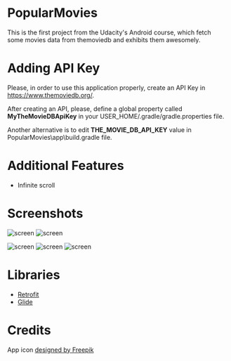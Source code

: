 # PopularMovies
This is the first project from the Udacity's Android course, which fetch some movies data from themoviedb and exhibits them awesomely.

# Adding API Key
Please, in order to use this application properly, create an API Key in https://www.themoviedb.org/.

After creating an API, please, define a global property called <b>MyTheMovieDBApiKey</b> in your USER_HOME/.gradle/gradle.properties file.

Another alternative is to edit <b>THE_MOVIE_DB_API_KEY</b> value in PopularMovies\app\build.gradle file.

# Additional Features
* Infinite scroll

# Screenshots
![screen](../master/readme_images/1.png) ![screen](../master/readme_images/2.png)

![screen](../master/readme_images/3.png) ![screen](../master/readme_images/4.png) ![screen](../master/readme_images/5.png)

# Libraries
* [Retrofit](https://github.com/square/retrofit)
* [Glide](https://github.com/bumptech/glide)

# Credits
App icon [designed by Freepik](http://www.freepik.com/free-vector/cinema-pack_762413.htm)

